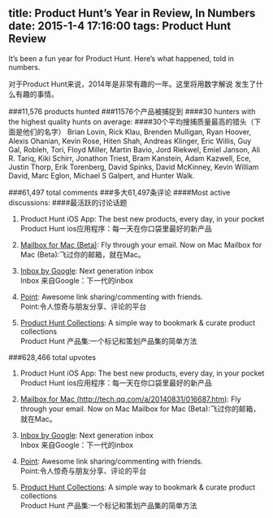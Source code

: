 title: Product Hunt’s Year in Review, In Numbers 
date: 2015-1-4 17:16:00
tags: Product Hunt Review
---
It’s been a fun year for Product Hunt. Here’s what happened, told in numbers.

对于Product Hunt来说，2014年是非常有趣的一年。这里将用数字解说
发生了什么有趣的事情。

###11,576 products hunted 
###11576个产品被捕捉到
####30 hunters with the highest quality hunts on average:
####30个平均搜捕质量最高的猎头（下面是他们的名字）
Brian Lovin, Rick Klau, Brenden Mulligan, Ryan Hoover, Alexis Ohanian, Kevin Rose, Hiten Shah, Andreas Klinger, Eric Willis, Guy Gal, Robleh, Tori, Floyd Miller, Martin Bavio, Jord Riekwel, Emiel Janson, Ali R. Tariq, Kiki Schirr, Jonathon Triest, Bram Kanstein, Adam Kazwell, Ece, Justin Thorp, Erik Torenberg, David Spinks, David McKinney, Kevin William David, Marc Eglon, Michael S Galpert, and Hunter Walk.

###61,497 total comments
###多大61,497条评论
####Most active discussions:
####最活跃的讨论话题
1. Product Hunt iOS App: The best new products, every day, in your pocket  
	Product Hunt ios应用程序：每一天在你口袋里最好的新产品

2.  [Mailbox for Mac (Beta)](http://www.ifanr.com/249713): Fly through your email. Now on Mac
	Mailbox for Mac (Beta):飞过你的邮箱，就在Mac。
3. [Inbox by Google](http://cn.engadget.com/2014/10/23/gmail-inbox/): Next generation inbox  
	Inbox 来自Google：下一代的inbox
4. [Point](http://www.getpoint.co/): Awesome link sharing/commenting with friends.  
	Point:令人惊奇与朋友分享、评论的平台
5. [Product Hunt Collections](https://www.producthunt.com/collections): A simple way to bookmark & curate product collections    
	Product Hunt 产品集:一个标记和策划产品集的简单方法


###628,466 total upvotes
1. Product Hunt iOS App: The best new products, every day, in your pocket  
	Product Hunt ios应用程序：每一天在你口袋里最好的新产品

2.  [Mailbox for Mac (http://tech.qq.com/a/20140831/016687.htm)](http://www.ifanr.com/249713): Fly through your email. Now on Mac
	Mailbox for Mac (Beta):飞过你的邮箱，就在Mac。
3. [Inbox by Google](http://cn.engadget.com/2014/10/23/gmail-inbox/): Next generation inbox  
	Inbox 来自Google：下一代的inbox
4. [Point](http://www.getpoint.co/): Awesome link sharing/commenting with friends.  
	Point:令人惊奇与朋友分享、评论的平台
5. [Product Hunt Collections](https://www.producthunt.com/collections): A simple way to bookmark & curate product collections    
	Product Hunt 产品集:一个标记和策划产品集的简单方法

	
